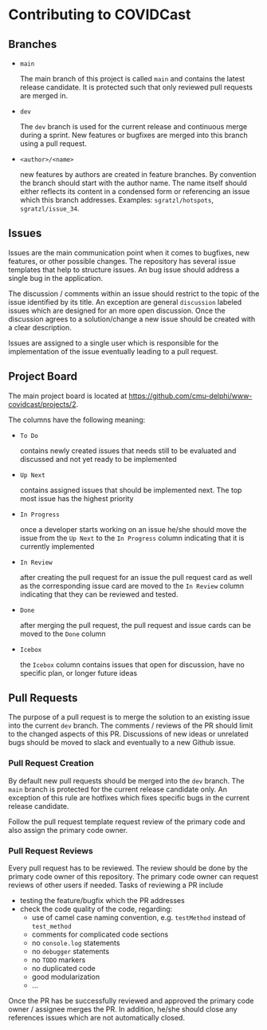 # Contributing to COVIDCast

## Branches

- `main`

  The main branch of this project is called `main` and contains the latest release candidate.
  It is protected such that only reviewed pull requests are merged in.

- `dev`

  The `dev` branch is used for the current release and continuous merge during a sprint.
  New features or bugfixes are merged into this branch using a pull request.

- `<author>/<name>`

  new features by authors are created in feature branches. By convention the branch should start with the author name.
  The name itself should either reflects its content in a condensed form or referencing an issue which this branch addresses. Examples: `sgratzl/hotspots`, `sgratzl/issue_34`.

## Issues

Issues are the main communication point when it comes to bugfixes, new features, or other possible changes. The repository has several issue templates that help to structure issues. An bug issue should address a single bug in the application.

The discussion / comments within an issue should restrict to the topic of the issue identified by its title. An exception are general `discussion` labeled issues which are designed for an more open discussion. Once the discussion agrees to a solution/change a new issue should be created with a clear description.

Issues are assigned to a single user which is responsible for the implementation of the issue eventually leading to a pull request.

## Project Board

The main project board is located at https://github.com/cmu-delphi/www-covidcast/projects/2.

The columns have the following meaning:

- `To Do`

  contains newly created issues that needs still to be evaluated and discussed and not yet ready to be implemented

- `Up Next`

  contains assigned issues that should be implemented next. The top most issue has the highest priority

- `In Progress`

  once a developer starts working on an issue he/she should move the issue from the `Up Next` to the `In Progress` column indicating that it is currently implemented

- `In Review`

  after creating the pull request for an issue the pull request card as well as the corresponding issue card are moved to the `In Review` column indicating that they can be reviewed and tested.

- `Done`

  after merging the pull request, the pull request and issue cards can be moved to the `Done` column

- `Icebox`

  the `Icebox` column contains issues that open for discussion, have no specific plan, or longer future ideas

## Pull Requests

The purpose of a pull request is to merge the solution to an existing issue into the current `dev` branch.
The comments / reviews of the PR should limit to the changed aspects of this PR. Discussions of new ideas or unrelated bugs should be moved to slack and eventually to a new Github issue.

### Pull Request Creation

By default new pull requests should be merged into the `dev` branch.
The `main` branch is protected for the current release candidate only.
An exception of this rule are hotfixes which fixes specific bugs in the current release candidate.

Follow the pull request template request review of the primary code and also assign the primary code owner.

### Pull Request Reviews

Every pull request has to be reviewed. The review should be done by the primary code owner of this repository.
The primary code owner can request reviews of other users if needed. Tasks of reviewing a PR include

- testing the feature/bugfix which the PR addresses
- check the code quality of the code, regarding:
  - use of camel case naming convention, e.g. `testMethod` instead of `test_method`
  - comments for complicated code sections
  - no `console.log` statements
  - no `debugger` statements
  - no `TODO` markers
  - no duplicated code
  - good modularization
  - ...

Once the PR has be successfully reviewed and approved the primary code owner / assignee merges the PR.
In addition, he/she should close any references issues which are not automatically closed.

